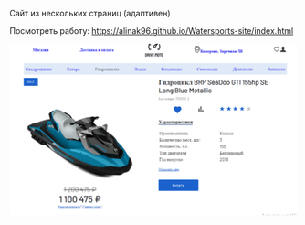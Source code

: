
Сайт из нескольких страниц (адаптивен)

Посмотреть работу: https://alinak96.github.io/Watersports-site/index.html

![Вид:](./img/png/jet-ski-final.png)